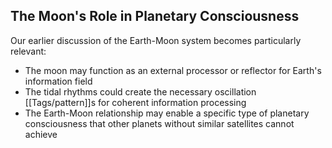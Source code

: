 ## The Moon's Role in Planetary Consciousness

Our earlier discussion of the Earth-Moon system becomes particularly relevant:

- The moon may function as an external processor or reflector for Earth's information field
- The tidal rhythms could create the necessary oscillation [[Tags/pattern]]s for coherent information processing
- The Earth-Moon relationship may enable a specific type of planetary consciousness that other planets without similar satellites cannot achieve